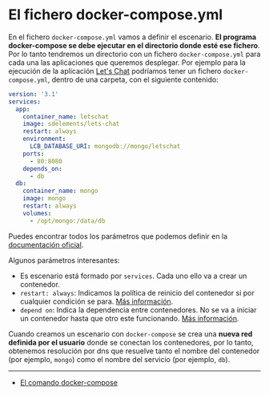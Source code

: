 # El fichero docker-compose.yml

En el fichero `docker-compose.yml` vamos a definir el escenario. **El programa docker-compose se debe ejecutar en el directorio donde esté ese fichero**. Por lo tanto tendremos un directorio con un fichero `docker-compose.yml` para cada una las aplicaciones que queremos desplegar. Por ejemplo para la ejecución de la aplicación [Let's Chat](https://github.com/sdelements/lets-chat) podríamos tener un fichero `docker-compose.yml`, dentro de una carpeta, con el siguiente contenido:

```yaml
version: '3.1'
services:
  app:
    container_name: letschat
    image: sdelements/lets-chat
    restart: always
    environment:
      LCB_DATABASE_URI: mongodb://mongo/letschat
    ports:
      - 80:8080
    depends_on:
      - db
  db:
    container_name: mongo
    image: mongo
    restart: always
    volumes:
      - /opt/mongo:/data/db
```


Puedes encontrar todos los parámetros que podemos definir en la [documentación oficial](https://docs.docker.com/compose/compose-file/compose-file-v3/).

Algunos parámetros interesantes:

* Es escenario está formado por `services`. Cada uno ello va a crear un contenedor.
* `restart: always`: Indicamos la política de reinicio del contenedor si por cualquier condición se para. [Más información](https://docs.docker.com/compose/compose-file/compose-file-v3/#restart).
* `depend on`: Indica la dependencia entre contenedores. No se va a iniciar un contenedor hasta que otro este funcionando. [Más información](https://docs.docker.com/compose/compose-file/compose-file-v3/#depends_on).

Cuando creamos un escenario con `docker-compose` se crea una **nueva red definida por el usuario** donde se conectan los contenedores, por lo tanto, obtenemos resolución por dns que resuelve tanto el nombre del contenedor (por ejemplo, `mongo`) como el nombre del servicio (por ejemplo, `db`).

---

* [El comando docker-compose](comando.md)
